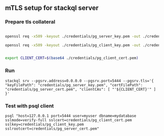 

## mTLS setup for stackql server

### Prepare tls collateral

```bash

openssl req -x509 -keyout ./credentials/pg_server_key.pem -out ./credentials/pg_server_cert.pem -config ./openssl.cnf -days 365

openssl req -x509 -keyout ./credentials/pg_client_key.pem -out ./credentials/pg_client_cert.pem -config ./openssl.cnf -days 365


export CLIENT_CERT=$(base64 ./credentials/pg_client_cert.pem)

```

### Run

```
stackql srv --pgsrv.address=0.0.0.0 --pgsrv.port=5444 --pgsrv.tls='{ "keyFilePath": "credentials/pg_server_key.pem", "certFilePath": "credentials/pg_server_cert.pem", "clientCAs": [ "'${CLIENT_CERT}'" ] }'
```

### Test with psql client

`psql "host=127.0.0.1 port=5444 user=myuser dbname=mydatabase sslmode=verify-full sslcert=credentials/pg_client_cert.pem sslkey=credentials/pg_client_key.pem sslrootcert=credentials/pg_server_cert.pem"`